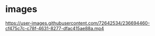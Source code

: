 # images


https://user-images.githubusercontent.com/72642534/236694460-cf475c7c-c78f-4631-8277-dfac415ae88a.mp4

